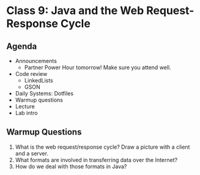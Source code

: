 # Class 9: Java and the Web Request-Response Cycle

## Agenda
- Announcements
    - Partner Power Hour tomorrow! Make sure you attend well.
- Code review
    - LinkedLists
    - GSON
- Daily Systems: Dotfiles
- Warmup questions
- Lecture
- Lab intro

## Warmup Questions
1. What is the web request/response cycle? Draw a picture with a client and a server.
2. What formats are involved in transferring data over the Internet?
3. How do we deal with those formats in Java?
